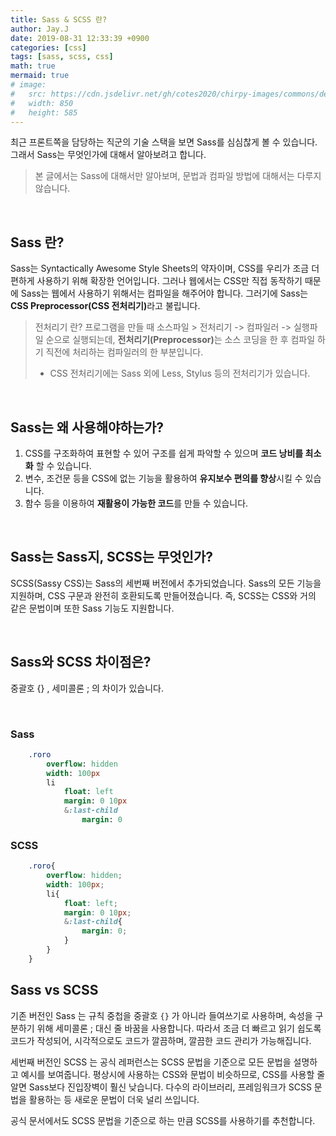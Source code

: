 ```yaml
---
title: Sass & SCSS 란?
author: Jay.J
date: 2019-08-31 12:33:39 +0900
categories: [css]
tags: [sass, scss, css]
math: true
mermaid: true
# image:
#   src: https://cdn.jsdelivr.net/gh/cotes2020/chirpy-images/commons/devices-mockup.png
#   width: 850
#   height: 585
---
```


최근 프론트쪽을 담당하는 직군의 기술 스택을 보면 Sass를 심심찮게 볼 수 있습니다.
그래서 Sass는 무엇인가에 대해서 알아보려고 합니다.

> 본 글에서는 Sass에 대해서만 알아보며, 문법과 컴파일 방법에 대해서는 다루지 않습니다.

<br>

## Sass 란?
Sass는 Syntactically Awesome Style Sheets의 약자이며,
CSS를 우리가 조금 더 편하게 사용하기 위해 확장한 언어입니다.
그러나 웹에서는 CSS만 직접 동작하기 때문에 Sass는 웹에서 사용하기 위해서는 컴파일을 해주어야 합니다.
그러기에 Sass는 <b>CSS Preprocessor(CSS 전처리기)</b>라고 불립니다. 
> 전처리기 란?
> 프로그램을 만들 때 소스파일 > 전처리기 -> 컴파일러 ->  실행파일 순으로 실행되는데,
> <b>전처리기(Preprocessor)</b>는 소스 코딩을 한 후 컴파일 하기 직전에 처리하는 컴파일러의 한 부분입니다.
> * CSS 전처리기에는 Sass 외에 Less, Stylus 등의 전처리기가 있습니다.

<br>
  
## Sass는 왜 사용해야하는가?
1. CSS를 구조화하여 표현할 수 있어 구조를 쉽게 파악할 수 있으며 <b>코드 낭비를 최소화</b> 할 수 있습니다.
2. 변수, 조건문 등을 CSS에 없는 기능을 활용하여 <b>유지보수 편의를 향상</b>시킬 수 있습니다.
3. 함수 등을 이용하여 <b>재활용이 가능한 코드</b>를 만들 수 있습니다.

<br>
  
## Sass는 Sass지, SCSS는 무엇인가?
SCSS(Sassy CSS)는 Sass의 세번째 버전에서 추가되었습니다.
Sass의 모든 기능을 지원하며, CSS 구문과 완전히 호환되도록 만들어졌습니다.
즉, SCSS는 CSS와 거의 같은 문법이며 또한 Sass 기능도 지원합니다.

<br>
  
## Sass와 SCSS 차이점은?
중괄호 {} , 세미콜론 ; 의 차이가 있습니다.

<br>
  
### Sass
```sass
    .roro
        overflow: hidden
        width: 100px
        li
            float: left
            margin: 0 10px
            &:last-child
                margin: 0
```

### SCSS
```scss
    .roro{
        overflow: hidden;
        width: 100px;
        li{
            float: left;
            margin: 0 10px;
            &:last-child{
                margin: 0;
            }
        }
    }
```

## Sass vs SCSS
기존 버전인 Sass 는
규칙 중첩을 중괄호 <code>{}</code> 가 아니라 들여쓰기로 사용하며,
속성을 구분하기 위해 세미콜론 ; 대신 줄 바꿈을 사용합니다.
따라서 조금 더 빠르고 읽기 쉽도록 코드가 작성되어,
시각적으로도 코드가 깔끔하며, 깔끔한 코드 관리가 가능해집니다.
<br>

세번째 버전인 SCSS 는
공식 레퍼런스는 SCSS 문법을 기준으로 모든 문법을 설명하고 예시를 보여줍니다.
평상시에 사용하는 CSS와 문법이 비슷하므로, CSS를 사용할 줄 알면 Sass보다 진입장벽이 훨신 낮습니다.
다수의 라이브러리, 프레임워크가 SCSS 문법을 활용하는 등 새로운 문법이 더욱 널리 쓰입니다.
<br>

공식 문서에서도 SCSS 문법을 기준으로 하는 만큼 SCSS를 사용하기를 추천합니다.